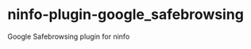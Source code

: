 ninfo-plugin-google_safebrowsing
================================

Google Safebrowsing plugin for ninfo
